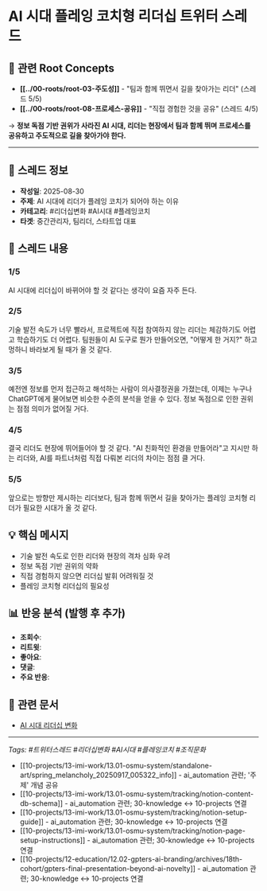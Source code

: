 # AI 시대 플레잉 코치형 리더십 트위터 스레드

## 🌳 관련 Root Concepts

- **[[../00-roots/root-03-주도성]]** - "팀과 함께 뛰면서 길을 찾아가는 리더" (스레드 5/5)
- **[[../00-roots/root-08-프로세스-공유]]** - "직접 경험한 것을 공유" (스레드 4/5)

→ **정보 독점 기반 권위가 사라진 AI 시대, 리더는 현장에서 팀과 함께 뛰며 프로세스를 공유하고 주도적으로 길을 찾아가야 한다.**

---

## 📝 스레드 정보
- **작성일**: 2025-08-30
- **주제**: AI 시대에 리더가 플레잉 코치가 되어야 하는 이유
- **카테고리**: #리더십변화 #AI시대 #플레잉코치
- **타겟**: 중간관리자, 팀리더, 스타트업 대표

## 🧵 스레드 내용

### 1/5
AI 시대에 리더십이 바뀌어야 할 것 같다는 생각이 요즘 자주 든다.

### 2/5
기술 발전 속도가 너무 빨라서, 프로젝트에 직접 참여하지 않는 리더는 체감하기도 어렵고 학습하기도 더 어렵다. 팀원들이 AI 도구로 뭔가 만들어오면, "어떻게 한 거지?" 하고 멍하니 바라보게 될 때가 올 것 같다.

### 3/5
예전엔 정보를 먼저 접근하고 해석하는 사람이 의사결정권을 가졌는데, 이제는 누구나 ChatGPT에게 물어보면 비슷한 수준의 분석을 얻을 수 있다. 정보 독점으로 인한 권위는 점점 의미가 없어질 거다.

### 4/5
결국 리더도 현장에 뛰어들어야 할 것 같다. "AI 친화적인 환경을 만들어라"고 지시만 하는 리더와, AI를 파트너처럼 직접 다뤄본 리더의 차이는 점점 클 거다.

### 5/5
앞으로는 방향만 제시하는 리더보다, 팀과 함께 뛰면서 길을 찾아가는 플레잉 코치형 리더가 필요한 시대가 올 것 같다.

## 💡 핵심 메시지
- 기술 발전 속도로 인한 리더와 현장의 격차 심화 우려
- 정보 독점 기반 권위의 약화
- 직접 경험하지 않으면 리더십 발휘 어려워질 것
- 플레잉 코치형 리더십의 필요성

## 📊 반응 분석 (발행 후 추가)
- **조회수**: 
- **리트윗**: 
- **좋아요**: 
- **댓글**: 
- **주요 반응**: 

## 🔗 관련 문서
- [AI 시대 리더십 변화](../random-thoughts/ai-era-leadership-transformation.md)

---
*Tags: #트위터스레드 #리더십변화 #AI시대 #플레잉코치 #조직문화*

- [[10-projects/13-imi-work/13.01-osmu-system/standalone-art/spring_melancholy_20250917_005322_info]] - ai_automation 관련; '주제' 개념 공유
- [[10-projects/13-imi-work/13.01-osmu-system/tracking/notion-content-db-schema]] - ai_automation 관련; 30-knowledge ↔ 10-projects 연결
- [[10-projects/13-imi-work/13.01-osmu-system/tracking/notion-setup-guide]] - ai_automation 관련; 30-knowledge ↔ 10-projects 연결
- [[10-projects/13-imi-work/13.01-osmu-system/tracking/notion-page-setup-instructions]] - ai_automation 관련; 30-knowledge ↔ 10-projects 연결
- [[10-projects/12-education/12.02-gpters-ai-branding/archives/18th-cohort/gpters-final-presentation-beyond-ai-novelty]] - ai_automation 관련; 30-knowledge ↔ 10-projects 연결
